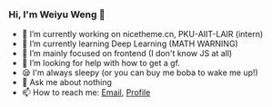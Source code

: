 ### Hi, I'm Weiyu Weng 👋

- 🔭 I’m currently working on nicetheme.cn, PKU-AIIT-LAIR (intern)
- 🌱 I’m currently learning Deep Learning (MATH WARNING)
- 🐶 I’m mainly focused on frontend (I don't know JS at all)
- 🤔 I’m looking for help with how to get a gf.
- 😪 I'm always sleepy (or you can buy me boba to wake me up!)
- 💬 Ask me about nothing
- 📫 How to reach me: [Email](mailto:i@g4.cx), [Profile](https://hacknical.com/pcdotfan/resume?locale=zh)
